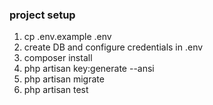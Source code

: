 ### project setup
1. cp .env.example .env
2. create DB and configure credentials in .env
3. composer install
4. php artisan key:generate --ansi
5. php artisan migrate
6. php artisan test
